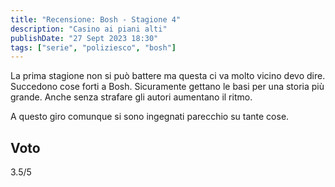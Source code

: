 ```yaml
---
title: "Recensione: Bosh - Stagione 4"
description: "Casino ai piani alti"
publishDate: "27 Sept 2023 18:30"
tags: ["serie", "poliziesco", "bosh"]
---
```


La prima stagione non si può battere ma questa ci va molto vicino devo dire.
Succedono cose forti a Bosh. Sicuramente gettano le basi per una storia più grande.
Anche senza strafare gli autori aumentano il ritmo.

A questo giro comunque si sono ingegnati parecchio su tante cose.

## Voto

3.5/5
